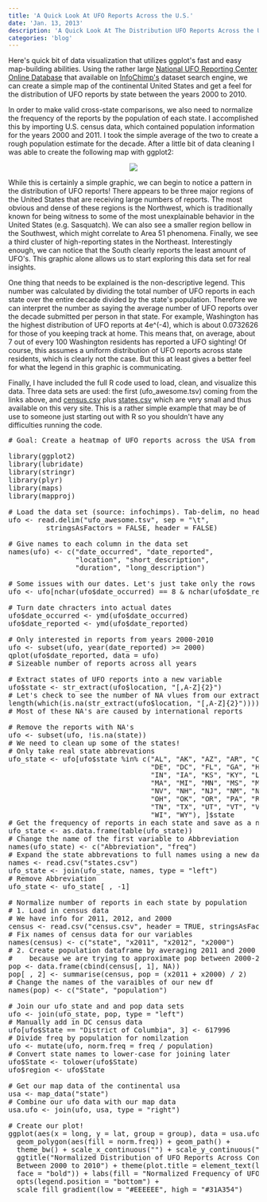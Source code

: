 ```yaml
---
title: 'A Quick Look At UFO Reports Across the U.S.'
date: 'Jan. 13, 2013'
description: 'A Quick Look At The Distribution UFO Reports Across the United States from 2000 to 2010, using the R programming language and ggplot2 as well as the maps package.'
categories: 'blog'
---
```

Here's quick bit of data visualization that utilizes ggplot's fast and easy map-building abilities.  Using the rather large <a href="http://www.nuforc.org/webreports.html">National UFO Reporting Center Online Database</a> that available on <a href="http://www.infochimps.com">InfoChimp's</a> dataset search engine, we can create a simple map of the continental United States and get a feel for the distribution of UFO reports by state between the years 2000 to 2010. 

In order to make valid cross-state comparisons, we also need to normalize the frequency of the reports by the population of each state. I accomplished this by importing U.S. census data, which contained population information for the years 2000 and 2011. I took the simple average of the two to create a rough population estimate for the decade. After a little bit of data cleaning I was able to create the following map with ggplot2:

<center>
<img src="{{urls.media}}/ufo.png" />
</center>

While this is certainly a simple graphic, we can begin to notice a pattern in the distribution of UFO reports! There appears to be three major regions of the United States that are receiving large numbers of reports. The most obvious and dense of these regions is the Northwest, which is traditionally known for being witness to some of the most unexplainable behavior in the United States (e.g. Sasquatch). We can also see a smaller region bellow in the Southwest, which might correlate to Area 51 phenomena. Finally, we see a third cluster of high-reporting states in the Northeast. Interestingly enough, we can notice that the South clearly reports the least amount of UFO's. This graphic alone allows us to start exploring this data set for real insights. 

One thing that needs to be explained is the non-descriptive legend. This number was calculated by dividing the total number of UFO reports in each state over the entire decade divided by the state's population. Therefore we can interpret the number as saying the average number of UFO reports over the decade submitted per person in that state. For example, Washington has the highest distribution of UFO reports at 4e^(-4), which is about 0.0732626 for those of you keeping track at home. This means that, on average, about 7 out of every 100 Washington residents has reported a UFO sighting! Of course, this assumes a uniform distribution of UFO reports across state residents, which is clearly not the case. But this at least gives a better feel for what the legend in this graphic is communicating. 

Finally, I have included the full R code used to load, clean, and visualize this data. Three data sets are used: the first (ufo_awesome.tsv) coming from the links above, and <a href="{{urls.media}}/data/census.csv">census.csv</a> plus <a href="{{urls.media}}/data/states.csv">states.csv</a> which are very small and thus available on this very site. This is a rather simple example that may be of use to someone just starting out with R so you shouldn't have any difficulties running the code.

<pre>
# Goal: Create a heatmap of UFO reports across the USA from 2000 to 2010

library(ggplot2)
library(lubridate)
library(stringr)
library(plyr)
library(maps)
library(mapproj)
 
# Load the data set (source: infochimps). Tab-delim, no header
ufo <- read.delim("ufo_awesome.tsv", sep = "\t", 
         stringsAsFactors = FALSE, header = FALSE)
 
# Give names to each column in the data set
names(ufo) <- c("date_occurred", "date_reported", 
                "location", "short_description",
                "duration", "long_description")
 
# Some issues with our dates. Let's just take only the rows with good dates.
ufo <- ufo[nchar(ufo$date_occurred) == 8 & nchar(ufo$date_reported) == 8, ]
 
# Turn date chracters into actual dates
ufo$date_occurred <- ymd(ufo$date_occurred)
ufo$date_reported <- ymd(ufo$date_reported)
 
# Only interested in reports from years 2000-2010
ufo <- subset(ufo, year(date_reported) >= 2000)
qplot(ufo$date_reported, data = ufo)
# Sizeable number of reports across all years
 
# Extract states of UFO reports into a new variable
ufo$state <- str_extract(ufo$location, "[,A-Z]{2}")
# Let's check to see the number of NA vlues from our extraction
length(which(is.na(str_extract(ufo$location, "[,A-Z]{2}"))))
# Most of these NA's are caused by international reports
 
# Remove the reports with NA's 
ufo <- subset(ufo, !is.na(state))
# We need to clean up some of the states!
# Only take real state abbrevations
ufo_state <- ufo[ufo$state %in% c("AL", "AK", "AZ", "AR", "CA", "CO", "CT",
                                  "DE", "DC", "FL", "GA", "HI", "ID", "IL",
                                  "IN", "IA", "KS", "KY", "LA", "ME", "MD",
                                  "MA", "MI", "MN", "MS", "MO", "MT", "NE",
                                  "NV", "NH", "NJ", "NM", "NY", "NC", "ND",
                                  "OH", "OK", "OR", "PA", "RI", "SC", "SD",
                                  "TN", "TX", "UT", "VT", "VA", "WA", "WV",
                                  "WI", "WY"), ]$state
# Get the frequency of reports in each state and save as a new data frame
ufo_state <- as.data.frame(table(ufo_state))
# Change the name of the first variable to Abbreviation
names(ufo_state) <- c("Abbreviation", "freq")
# Expand the state abbrevations to full names using a new data set
names <- read.csv("states.csv")
ufo_state <- join(ufo_state, names, type = "left")
# Remove Abbreviation
ufo_state <- ufo_state[ , -1]
 
# Normalize number of reports in each state by population
# 1. Load in census data 
# We have info for 2011, 2012, and 2000
census <- read.csv("census.csv", header = TRUE, stringsAsFactors = FALSE)
# Fix names of census data for our variables
names(census) <- c("state", "x2011", "x2012", "x2000")
# 2. Create population dataframe by averaging 2011 and 2000 pop. This is OKay
#    because we are trying to approximate pop between 2000-2010
pop <- data.frame(cbind(census[, 1], NA))
pop[ , 2] <- summarise(census, pop = (x2011 + x2000) / 2)
# Change the names of the varaibles of our new df
names(pop) <- c("State", "population")
 
# Join our ufo_state and and pop data sets
ufo <- join(ufo_state, pop, type = "left")
# Manually add in DC census data 
ufo[ufo$State == "District of Columbia", 3] <- 617996
# Divide freq by population for nomilzation
ufo <- mutate(ufo, norm.freq = freq / population)
# Convert state names to lower-case for joining later
ufo$State <- tolower(ufo$State)
ufo$region <- ufo$State
 
# Get our map data of the continental usa
usa <- map_data("state")
# Combine our ufo data with our map data
usa.ufo <- join(ufo, usa, type = "right")
 
# Create our plot!
ggplot(aes(x = long, y = lat, group = group), data = usa.ufo) +
  geom_polygon(aes(fill = norm.freq)) + geom_path() +
  theme_bw() + scale_x_continuous("") + scale_y_continuous("") +
  ggtitle("Normalized Distribution of UFO Reports Across Continental U.S.
  Between 2000 to 2010") + theme(plot.title = element_text(lineheight = 0.8,
  face = "bold")) + labs(fill = "Normalized Frequency of UFO Reports") +
  opts(legend.position = "bottom") + 
  scale_fill_gradient(low = "#EEEEEE", high = "#31A354")
</pre>